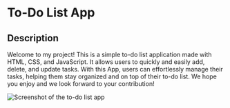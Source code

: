 # To-Do List App
## Description
Welcome to my project! This is a simple to-do list application made with HTML, CSS, and JavaScript. It allows users to quickly and easily add, delete, and update tasks. With this App, users can effortlessly manage their tasks, helping them stay organized and on top of their to-do list. We hope you enjoy and we look forward to your contribution!

![Screenshot of the to-do list app](https://drive.google.com/file/d/164sdiBYKELidYdP9D0b_VaYP5VNejdvS/view)



